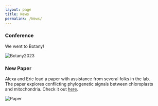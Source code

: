 ```yaml
---
layout: page
title: News
permalink: /News/
---
```



### Conference

We went to Botany!

![Botany2023](https://walkerlab-uic.github.io/pictures/LabBotany.jpg)


### New Paper

Alexa and Eric lead a paper with assistance from several folks in the lab. The paper explores conflicting phylogenetic signals between chloroplasts and mitochondria. Check it out [here]( https://www.frontiersin.org/articles/10.3389/fpls.2023.1125107/full).

![Paper](https://walkerlab-uic.github.io/pictures/AlexaAndEricPaper.jpeg)